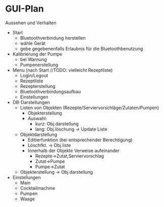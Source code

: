 # GUI-Plan

Aussehen und Verhalten

- Start
  - Bluetoothverbindung herstellen
  - wähle Gerät
  - gebe gegebenenfalls Erlaubnis für die Bluetoothbenutzung
- Kalibrierung der Pumpe
  - bei Warnung
  - Pumpenerstellung
- Menu (nach Start //TODO: vielleicht Rezeptliste)
  - Login/Logout
  - Rezeptliste
  - Rezepterstellung
  - Bluetoothverbindungsaufbau
  - Einstellungen
- DB-Darstellungen
  - Listen von Objekten (Rezepte/Serviervorschläge/Zutaten/Pumpen)
    - Objekterstellung
    - Auswahl:
      - kurz: Obj.darstellung
      - lang: Obj.löschung -> Update Liste
  - Objektdarstellung
    - Editierfunktion (bei entsprechender Berechtigung)
    - Löschfkt. -> Obj.liste
    - Innerhalb der Objekte Verweise aufeinander
      - Rezepte->Zutat,Serviervorschlag
      - Zutat->Pumpe
      - Pumpe->Zutat
  - Objekterstellung -> Obj.darstellung
- Einstellungen
  - Main
  - Cocktailmachine
  - Pumpen
  - Waage
